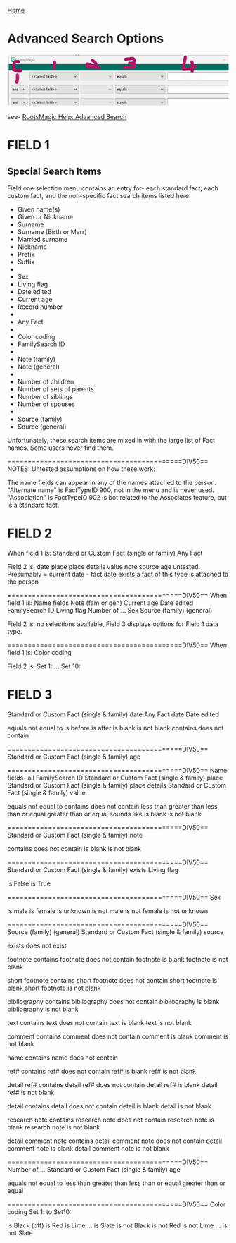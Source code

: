
[Home](/index.html)

# Advanced Search Options

![screen capture](Advanced_Search_UI.png)

see- [RootsMagic Help: Advanced Search](https://help.rootsmagic.com/RM9/person-search--(advanced).html)


# FIELD 1
## Special Search Items
Field one selection menu contains an entry for-
each standard fact, each custom fact, and the non-specific fact search items listed here:

* Given name(s)
* Given or Nickname
* Surname
* Surname (Birth or Marr)
* Married surname
* Nickname
* Prefix
* Suffix
* 
* Sex
* Living flag
* Date edited
* Current age
* Record number
* 
* Any Fact
* 
* Color coding
* FamilySearch ID
* 
* Note (family)
* Note (general)
* 
* Number of children
* Number of sets of parents
* Number of siblings
* Number of spouses
* 
* Source (family)
* Source (general)


Unfortunately, these search items are mixed in with the large list of Fact names. Some users never find them.

===========================================DIV50==
NOTES:
Untested assumptions on how these work:

The name fields can appear in any of the names attached to the person.
"Alternate name" is FactTypeID 900, not in the menu and is never used.
"Association" is FactTypeID 902 is bot related to the Associates feature, but is a standard fact.

# FIELD 2
When field 1 is:
Standard or Custom Fact (single or family)
Any Fact

Field 2 is:
date
place
place details
value
note
source
age			untested. Presumably = current date - fact date
exists		a fact of this type is attached to the person

===========================================DIV50==
When field 1 is:
Name fields
Note (fam or gen)
Current age
Date edited
FamilySearch ID
Living flag
Number of ...
Sex
Source (family) (general)

Field 2 is:
no selections available, Field 3 displays options for Field 1 data type.

===========================================DIV50==
When field 1 is:
Color coding

Field 2 is:
Set 1:
...
Set 10:

# FIELD 3

Standard or Custom Fact (single & family)   date
Any Fact        date
Date edited     <blank>

equals
not equal to
is before
is after
is blank
is not blank
contains
does not contain

===========================================DIV50==
Standard or Custom Fact (single & family)   age


===========================================DIV50==
Name fields- all      <blank>
FamilySearch ID     <blank>
Standard or Custom Fact (single & family)   place
Standard or Custom Fact (single & family)   place details
Standard or Custom Fact (single & family)   value


equals
not equal to
contains
does not contain
less than
greater than
less than or equal
greater than or equal
sounds like
is blank
is not blank

===========================================DIV50==
Standard or Custom Fact (single & family)   note

contains
does not contain
is blank
is not blank

===========================================DIV50==
Standard or Custom Fact (single & family)   exists
Living flag    <blank>

is False
is True

===========================================DIV50==
Sex

is male
is female
is unknown
is not male
is not female
is not unknown

===========================================DIV50==
Source (family) (general)
Standard or Custom Fact (single & family)   source

exists
does not exist

footnote contains
footnote does not contain
footnote is blank
footnote is not blank

short footnote contains
short footnote does not contain
short footnote is blank
short footnote is not blank

bibliography contains
bibliography does not contain
bibliography is blank
bibliography is not blank

text contains
text does not contain
text is blank
text is not blank

comment contains
comment does not contain
comment is blank
comment is not blank

name contains
name does not contain

ref# contains
ref# does not contain
ref# is blank
ref# is not blank

detail ref# contains
detail ref# does not contain
detail ref# is blank
detail ref# is not blank

detail contains
detail does not contain
detail is blank
detail is not blank

research note contains
research note does not contain
research note is blank
research note is not blank

detail comment note contains
detail comment note does not contain
detail comment note is blank
detail comment note is not blank


===========================================DIV50==
Number of ...
Standard or Custom Fact (single & family)   age


equals
not equal to
less than
greater than
less than or equal
greater than or equal

===========================================DIV50==
Color coding     Set 1: to Set10:

is Black (off)
is Red
is Lime
...
is Slate
is not Black
is not Red
is not Lime
...
is not Slate

</body>
</html>

